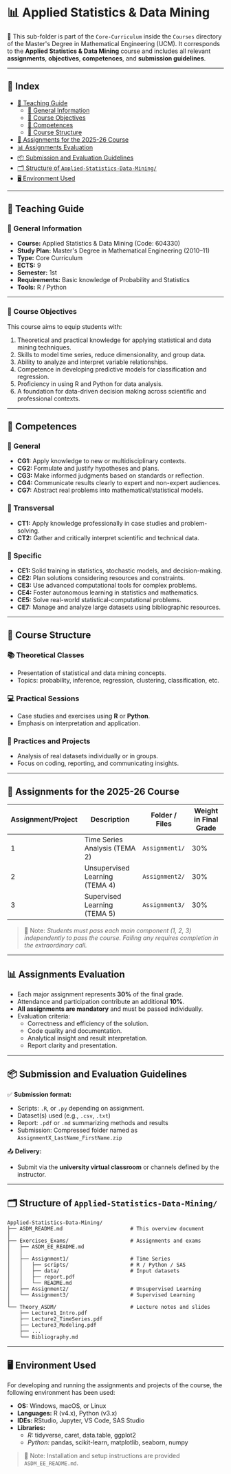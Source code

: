 # 📊 Applied Statistics & Data Mining

📁 This sub-folder is part of the `Core-Curriculum` inside the `Courses` directory of the Master's Degree in Mathematical Engineering (UCM). It corresponds to the **Applied Statistics & Data Mining** course and includes all relevant **assignments**, **objectives**, **competences**, and **submission guidelines**.

---

## 📑 Index

- [📘 Teaching Guide](#-teaching-guide)  
  - [📌 General Information](#-general-information)  
  - [🎯 Course Objectives](#-course-objectives)  
  - [🧠 Competences](#-competences)  
  - [🔄 Course Structure](#-course-structure)  
- [🧪 Assignments for the 2025-26 Course](#-assignments-for-the-2025-26-Course)  
- [📊 Assignments Evaluation](#-assignments-evaluation)  
- [📦 Submission and Evaluation Guidelines](#-submission-and-evaluation-guidelines)  
- [🗂️ Structure of `Applied-Statistics-Data-Mining/`](#structure-applied-statistics-data-mining)
- [🖥️ Environment Used](#️-environment-used)

---

## 📘 Teaching Guide

### 📌 General Information

- **Course:** Applied Statistics & Data Mining (Code: 604330)  
- **Study Plan:** Master's Degree in Mathematical Engineering (2010–11)  
- **Type:** Core Curriculum  
- **ECTS:** 9  
- **Semester:** 1st  
- **Requirements:** Basic knowledge of Probability and Statistics  
- **Tools:** R / Python

---

### 🎯 Course Objectives

This course aims to equip students with:

1. Theoretical and practical knowledge for applying statistical and data mining techniques.
2. Skills to model time series, reduce dimensionality, and group data.
3. Ability to analyze and interpret variable relationships.
4. Competence in developing predictive models for classification and regression.
5. Proficiency in using R and Python for data analysis.
6. A foundation for data-driven decision making across scientific and professional contexts.

---

## 🧠 Competences

### 🔹 General

- **CG1:** Apply knowledge to new or multidisciplinary contexts.  
- **CG2:** Formulate and justify hypotheses and plans.  
- **CG3:** Make informed judgments based on standards or reflection.  
- **CG4:** Communicate results clearly to expert and non-expert audiences.  
- **CG7:** Abstract real problems into mathematical/statistical models.

### 🔹 Transversal

- **CT1:** Apply knowledge professionally in case studies and problem-solving.  
- **CT2:** Gather and critically interpret scientific and technical data.

### 🔹 Specific

- **CE1:** Solid training in statistics, stochastic models, and decision-making.  
- **CE2:** Plan solutions considering resources and constraints.  
- **CE3:** Use advanced computational tools for complex problems.  
- **CE4:** Foster autonomous learning in statistics and mathematics.  
- **CE5:** Solve real-world statistical-computational problems.  
- **CE7:** Manage and analyze large datasets using bibliographic resources.

---

## 🔄 Course Structure

### 📚 Theoretical Classes

- Presentation of statistical and data mining concepts.  
- Topics: probability, inference, regression, clustering, classification, etc.

### 💻 Practical Sessions

- Case studies and exercises using **R** or **Python**.  
- Emphasis on interpretation and application.

### 🧪 Practices and Projects

- Analysis of real datasets individually or in groups.  
- Focus on coding, reporting, and communicating insights.

---

## 🧪 Assignments for the 2025-26 Course

| Assignment/Project | Description                                | Folder / Files                    | Weight in Final Grade |
|--------------------|--------------------------------------------|----------------------------------|------------------------|
| 1                  | Time Series Analysis (TEMA 2)              | `Assignment1/`                   | 30%                   |
| 2                  | Unsupervised Learning (TEMA 4)             | `Assignment2/`                   | 30%                   |
| 3                  | Supervised Learning (TEMA 5)               | `Assignment3/`                   | 30%                   |

> 📌 Note: *Students must pass each main component (1, 2, 3) independently to pass the course. Failing any requires completion in the extraordinary call.*

---

## 📊 Assignments Evaluation

- Each major assignment represents **30%** of the final grade.  
- Attendance and participation contribute an additional **10%**.  
- **All assignments are mandatory** and must be passed individually.  
- Evaluation criteria:
  - Correctness and efficiency of the solution.
  - Code quality and documentation.
  - Analytical insight and result interpretation.
  - Report clarity and presentation.

---

## 📦 Submission and Evaluation Guidelines

✅ **Submission format:**

- Scripts: `.R`, or `.py` depending on assignment.  
- Dataset(s) used (e.g., `.csv`, `.txt`)  
- Report: `.pdf` or `.md` summarizing methods and results  
- Submission: Compressed folder named as  
  `AssignmentX_LastName_FirstName.zip`

📤 **Delivery:**

- Submit via the **university virtual classroom** or channels defined by the instructor.

---

## 🗂️ Structure of `Applied-Statistics-Data-Mining/` <a id="structure-applied-statistics-data-mining"></a>

```plaintext
Applied-Statistics-Data-Mining/
├── ASDM_README.md                      # This overview document
│
├── Exercises_Exams/                    # Assignments and exams
│   ├── ASDM_EE_README.md
│   │
│   ├── Assignment1/                    # Time Series
│   │   ├── scripts/                    # R / Python / SAS
│   │   ├── data/                       # Input datasets
│   │   ├── report.pdf
│   │   └── README.md
│   ├── Assignment2/                    # Unsupervised Learning
│   └── Assignment3/                    # Supervised Learning
│
└── Theory_ASDM/                        # Lecture notes and slides
    ├── Lecture1_Intro.pdf
    ├── Lecture2_TimeSeries.pdf
    ├── Lecture3_Modeling.pdf
    ├── ...
    └── Bibliography.md
```

---

## 🖥️ Environment Used

For developing and running the assignments and projects of the course, the following environment has been used:

- **OS:** Windows, macOS, or Linux  
- **Languages:** R (v4.x), Python (v3.x) 
- **IDEs:** RStudio, Jupyter, VS Code, SAS Studio  
- **Libraries:**  
  - *R:* tidyverse, caret, data.table, ggplot2  
  - *Python:* pandas, scikit-learn, matplotlib, seaborn, numpy  
 
> 📌 Note: Installation and setup instructions are provided `ASDM_EE_README.md`.


